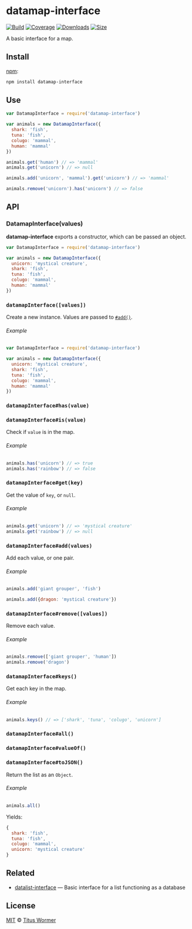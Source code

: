 # datamap-interface

[![Build][build-badge]][build]
[![Coverage][coverage-badge]][coverage]
[![Downloads][downloads-badge]][downloads]
[![Size][size-badge]][size]

A basic interface for a map.

## Install

[npm][]:

```sh
npm install datamap-interface
```

## Use

```js
var DatamapInterface = require('datamap-interface')

var animals = new DatamapInterface({
  shark: 'fish',
  tuna: 'fish',
  colugo: 'mammal',
  human: 'mammal'
})

animals.get('human') // => 'mammal'
animals.get('unicorn') // => null

animals.add('unicorn', 'mammal').get('unicorn') // => 'mammal'

animals.remove('unicorn').has('unicorn') // => false
```

## API

### DatamapInterface(values)

**datamap-interface** exports a constructor, which can be passed an object.

```js
var DatamapInterface = require('datamap-interface')

var animals = new DatamapInterface({
  unicorn: 'mystical creature',
  shark: 'fish',
  tuna: 'fish',
  colugo: 'mammal',
  human: 'mammal'
})
```

### `datamapInterface([values])`

Create a new instance.
Values are passed to [`#add()`][add].

###### Example

```js
var DatamapInterface = require('datamap-interface')

var animals = new DatamapInterface({
  unicorn: 'mystical creature',
  shark: 'fish',
  tuna: 'fish',
  colugo: 'mammal',
  human: 'mammal'
})
```

### `datamapInterface#has(value)`

### `datamapInterface#is(value)`

Check if `value` is in the map.

###### Example

```js
animals.has('unicorn') // => true
animals.has('rainbow') // => false
```

### `datamapInterface#get(key)`

Get the value of `key`, or `null`.

###### Example

```js
animals.get('unicorn') // => 'mystical creature'
animals.get('rainbow') // => null
```

### `datamapInterface#add(values)`

Add each value, or one pair.

###### Example

```js
animals.add('giant grouper', 'fish')

animals.add({dragon: 'mystical creature'})
```

### `datamapInterface#remove([values])`

Remove each value.

###### Example

```js
animals.remove(['giant grouper', 'human'])
animals.remove('dragon')
```

### `datamapInterface#keys()`

Get each key in the map.

###### Example

```js
animals.keys() // => ['shark', 'tuna', 'colugo', 'unicorn']
```

### `datamapInterface#all()`

### `datamapInterface#valueOf()`

### `datamapInterface#toJSON()`

Return the list as an `Object`.

###### Example

```js
animals.all()
```

Yields:

```js
{
  shark: 'fish',
  tuna: 'fish',
  colugo: 'mammal',
  unicorn: 'mystical creature'
}
```

## Related

*   [datalist-interface](https://github.com/wooorm/datalist-interface)
    — Basic interface for a list functioning as a database

## License

[MIT][license] © [Titus Wormer][author]

<!-- Definitions -->

[build-badge]: https://github.com/wooorm/datamap-interface/workflows/main/badge.svg

[build]: https://github.com/wooorm/datamap-interface/actions

[coverage-badge]: https://img.shields.io/codecov/c/github/wooorm/datamap-interface.svg

[coverage]: https://codecov.io/github/wooorm/datamap-interface

[downloads-badge]: https://img.shields.io/npm/dm/datamap-interface.svg

[downloads]: https://www.npmjs.com/package/datamap-interface

[size-badge]: https://img.shields.io/bundlephobia/minzip/datamap-interface.svg

[size]: https://bundlephobia.com/result?p=datamap-interface

[npm]: https://docs.npmjs.com/cli/install

[license]: license

[author]: https://wooorm.com

[add]: #datamapinterfaceaddvalues
